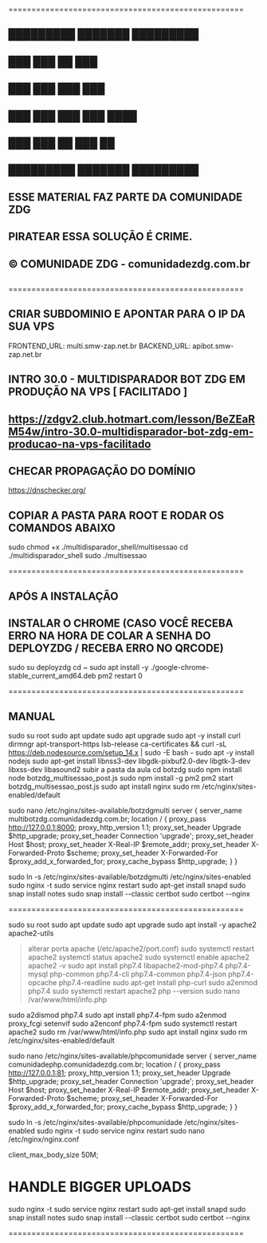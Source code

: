
===================================================
##                                              ##
##   █████████      ███████         █████████   ##
##         ███      ███    ██       ███         ##
##       ███        ███    ███      ███         ##
##     ███          ███    ███      ███  ████   ##
##   ███            ███    ██       ███    ██   ##
##   █████████      ███████         █████████   ##
##                                              ##
##  ESSE MATERIAL FAZ PARTE DA COMUNIDADE ZDG   ##
##                                              ##
##        PIRATEAR ESSA SOLUÇÃO É CRIME.        ##
##                                              ##
##    © COMUNIDADE ZDG - comunidadezdg.com.br   ##
##                                              ##
===================================================

## CRIAR SUBDOMINIO E APONTAR PARA O IP DA SUA VPS

FRONTEND_URL: multi.smw-zap.net.br
BACKEND_URL:  apibot.smw-zap.net.br

## INTRO 30.0 - MULTIDISPARADOR BOT ZDG EM PRODUÇÃO NA VPS [ FACILITADO ]
## https://zdgv2.club.hotmart.com/lesson/BeZEaRM54w/intro-30.0-multidisparador-bot-zdg-em-producao-na-vps-facilitado

## CHECAR PROPAGAÇÃO DO DOMÍNIO

https://dnschecker.org/

## COPIAR A PASTA PARA ROOT E RODAR OS COMANDOS ABAIXO ##

sudo chmod +x ./multidisparador_shell/multisessao
cd ./multidisparador_shell
sudo ./multisessao

===================================================

## APÓS A INSTALAÇÃO

## INSTALAR O CHROME (CASO VOCÊ RECEBA ERRO NA HORA DE COLAR A SENHA DO DEPLOYZDG / RECEBA ERRO NO QRCODE)
sudo su deployzdg
cd ~
sudo apt install -y ./google-chrome-stable_current_amd64.deb
pm2 restart 0

===================================================

## MANUAL 

sudo su root
sudo apt update
sudo apt upgrade
sudo apt -y install curl dirmngr apt-transport-https lsb-release ca-certificates && curl -sL https://deb.nodesource.com/setup_14.x | sudo -E bash -
sudo apt -y install nodejs
sudo apt-get install libnss3-dev libgdk-pixbuf2.0-dev libgtk-3-dev libxss-dev libasound2
subir a pasta da aula
cd botzdg
sudo npm install
node botzdg_multisessao_post.js
sudo npm install -g pm2
pm2 start botzdg_multisessao_post.js
sudo apt install nginx
sudo rm /etc/nginx/sites-enabled/default

sudo nano /etc/nginx/sites-available/botzdgmulti
server {
  server_name multibotzdg.comunidadezdg.com.br;
  location / {
    proxy_pass http://127.0.0.1:8000;
    proxy_http_version 1.1;
    proxy_set_header Upgrade $http_upgrade;
    proxy_set_header Connection 'upgrade';
    proxy_set_header Host $host;
    proxy_set_header X-Real-IP $remote_addr;
    proxy_set_header X-Forwarded-Proto $scheme;
    proxy_set_header X-Forwarded-For $proxy_add_x_forwarded_for;
    proxy_cache_bypass $http_upgrade;
  }
  }

sudo ln -s /etc/nginx/sites-available/botzdgmulti /etc/nginx/sites-enabled 
sudo nginx -t
sudo service nginx restart
sudo apt-get install snapd
sudo snap install notes
sudo snap install --classic certbot
sudo certbot --nginx

===================================================

sudo su root
sudo apt update
sudo apt upgrade
sudo apt install -y apache2 apache2-utils
> alterar porta apache (/etc/apache2/port.conf)
sudo systemctl restart apache2
systemctl status apache2
sudo systemctl enable apache2
apache2 -v
sudo apt install php7.4 libapache2-mod-php7.4 php7.4-mysql php-common php7.4-cli php7.4-common php7.4-json php7.4-opcache php7.4-readline
sudo apt-get install php-curl
sudo a2enmod php7.4
sudo systemctl restart apache2
php --version
sudo nano /var/www/html/info.php
<?php phpinfo(); ?>
sudo a2dismod php7.4
sudo apt install php7.4-fpm
sudo a2enmod proxy_fcgi setenvif
sudo a2enconf php7.4-fpm
sudo systemctl restart apache2
sudo rm /var/www/html/info.php
sudo apt install nginx
sudo rm /etc/nginx/sites-enabled/default

sudo nano /etc/nginx/sites-available/phpcomunidade
server {
  server_name comunidadephp.comunidadezdg.com.br;
  location / {
    proxy_pass http://127.0.0.1:81;
    proxy_http_version 1.1;
    proxy_set_header Upgrade $http_upgrade;
    proxy_set_header Connection 'upgrade';
    proxy_set_header Host $host;
    proxy_set_header X-Real-IP $remote_addr;
    proxy_set_header X-Forwarded-Proto $scheme;
    proxy_set_header X-Forwarded-For $proxy_add_x_forwarded_for;
    proxy_cache_bypass $http_upgrade;
  }
  }

sudo ln -s /etc/nginx/sites-available/phpcomunidade /etc/nginx/sites-enabled
sudo nginx -t
sudo service nginx restart
sudo nano /etc/nginx/nginx.conf

client_max_body_size 50M;
# HANDLE BIGGER UPLOADS

sudo nginx -t
sudo service nginx restart
sudo apt-get install snapd
sudo snap install notes
sudo snap install --classic certbot
sudo certbot --nginx​

===================================================